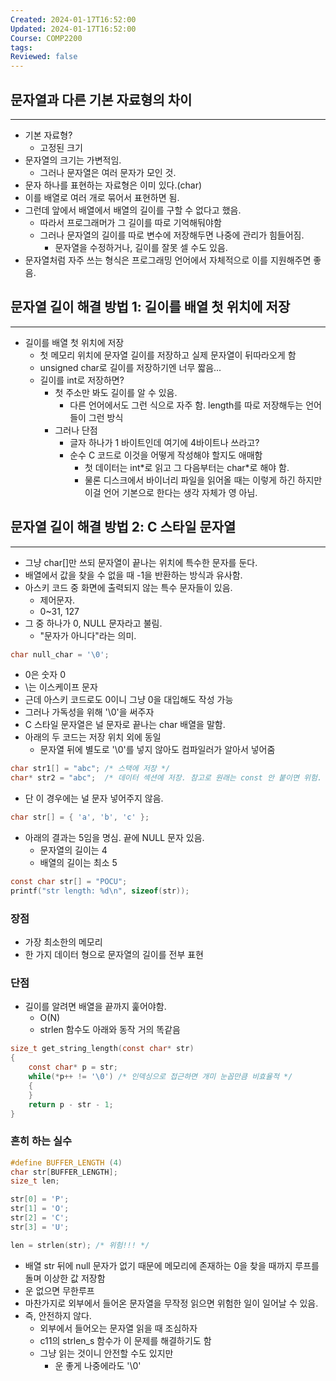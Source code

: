```yaml
---
Created: 2024-01-17T16:52:00
Updated: 2024-01-17T16:52:00
Course: COMP2200
tags: 
Reviewed: false
---
```

## 문자열과 다른 기본 자료형의 차이
---
- 기본 자료형?
	- 고정된 크기
- 문자열의 크기는 가변적임.
	- 그러나 문자열은 여러 문자가 모인 것.
- 문자 하나를 표현하는 자료형은 이미 있다.(char)
-  이를 배열로 여러 개로 묶어서 표현하면 됨.
- 그런데 앞에서 배열에서 배열의 길이를 구할 수 없다고 했음.
	- 따라서 프로그래머가 그 길이를 따로 기억해둬야함
	- 그러나 문자열의 길이를 따로 변수에 저장해두면 나중에 관리가 힘들어짐.
		- 문자열을 수정하거나, 길이를 잘못 셀 수도 있음.
- 문자열처럼 자주 쓰는 형식은 프로그래밍 언어에서 자체적으로 이를 지원해주면 좋음.

## 문자열 길이 해결 방법 1: 길이를 배열 첫 위치에 저장
---
- 길이를 배열 첫 위치에 저장
	- 첫 메모리 위치에 문자열 길이를 저장하고 실제 문자열이 뒤따라오게 함
	- unsigned char로 길이를 저장하기엔 너무 짧음...
	- 길이를 int로 저장하면? 
		- 첫 주소만 봐도 길이를 알 수 있음.
			- 다른 언어에서도 그런 식으로 자주 함. length를 따로 저장해두는 언어들이 그런 방식
		- 그러나 단점
			- 글자 하나가 1 바이트인데 여기에 4바이트나 쓰라고?
			- 순수 C 코드로 이것을 어떻게 작성해야 할지도 애매함
				- 첫 데이터는 int\*로 읽고 그 다음부터는 char\*로 해야 함.
				- 물론 디스크에서 바이너리 파일을 읽어올 때는 이렇게 하긴 하지만 이걸 언어 기본으로 한다는 생각 자체가 영 아님.

## 문자열 길이 해결 방법 2: C 스타일 문자열
---
- 그냥 char\[]만 쓰되 문자열이 끝나는 위치에 특수한 문자를 둔다.
- 배열에서 값을 찾을 수 없을 때 -1을 반환하는 방식과 유사함.
- 아스키 코드 중 화면에 출력되지 않는 특수 문자들이 있음.
	- 제어문자.
	- 0~31, 127
- 그 중 하나가 0, NULL 문자라고 불림.
	- "문자가 아니다"라는 의미.
```C
char null_char = '\0';
```
- 0은 숫자 0
- \\는 이스케이프 문자
- 근데 아스키 코드로도 0이니 그냥 0을 대입해도 작성 가능
- 그러나 가독성을 위해 '\\0'을 써주자
- C 스타일 문자열은 널 문자로 끝나는 char 배열을 말함.
- 아래의 두 코드는 저장 위치 외에 동일
	- 문자열 뒤에 별도로 '\\0'를 넣지 않아도 컴파일러가 알아서 넣어줌
```C
char str1[] = "abc"; /* 스택에 저장 */
char* str2 = "abc";  /* 데이터 섹션에 저장. 참고로 원래는 const 안 붙이면 위험. */
```
- 단 이 경우에는 널 문자 넣어주지 않음.
```C
char str[] = { 'a', 'b', 'c' };
```
- 아래의 결과는 5임을 명심. 끝에 NULL 문자 있음.
	- 문자열의 길이는 4
	- 배열의 길이는 최소 5
```C
const char str[] = "POCU"; 
printf("str length: %d\n", sizeof(str));
```
### 장점
- 가장 최소한의 메모리
- 한 가지 데이터 형으로 문자열의 길이를 전부 표현
### 단점
- 길이를 알려면 배열을 끝까지 훑어야함.
	- O(N)
	- strlen 함수도 아래와 동작 거의 똑같음
```C
size_t get_string_length(const char* str)
{
	const char* p = str;
	while(*p++ != '\0') /* 인덱싱으로 접근하면 개미 눈꼽만큼 비효율적 */
	{
	}
	return p - str - 1;
}
```

### 흔히 하는 실수
```c
#define BUFFER_LENGTH (4)
char str[BUFFER_LENGTH];
size_t len;

str[0] = 'P';
str[1] = 'O';
str[2] = 'C';
str[3] = 'U';

len = strlen(str); /* 위험!!! */
```
- 배열 str 뒤에 null 문자가 없기 때문에 메모리에 존재하는 0을 찾을 때까지 루프를 돌며 이상한 값 저장함
- 운 없으면 무한루프
- 마찬가지로 외부에서 들어온 문자열을 무작정 읽으면 위험한 일이 일어날 수 있음.
- 즉, 안전하지 않다.
	- 외부에서 들어오는 문자열 읽을 때 조심하자
	- c11의 strlen_s 함수가 이 문제를 해결하기도 함
	- 그냥 읽는 것이니 안전할 수도 있지만
		- 운 좋게 나중에라도 '\\0'